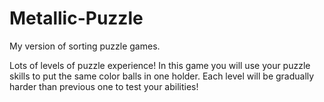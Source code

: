 # Metallic-Puzzle
My version of sorting puzzle games.

Lots of levels of puzzle experience! In this game you will use your puzzle skills to put the same color balls in one holder. Each level will be gradually harder than previous one to test your abilities!
